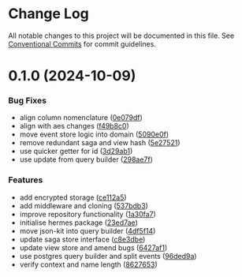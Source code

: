 # Change Log

All notable changes to this project will be documented in this file.
See [Conventional Commits](https://conventionalcommits.org) for commit guidelines.

# 0.1.0 (2024-10-09)

### Bug Fixes

- align column nomenclature ([0e079df](https://github.com/lindorm-io/monorepo/commit/0e079df506adbf4c606a08ed5e97c0d9ab4fdae1))
- align with aes changes ([f49b8c0](https://github.com/lindorm-io/monorepo/commit/f49b8c01cb8893e624da046832965bf64889117b))
- move event store logic into domain ([5090e0f](https://github.com/lindorm-io/monorepo/commit/5090e0f9657bccccec399b508e5a399fd0f83ddd))
- remove redundant saga and view hash ([5e27521](https://github.com/lindorm-io/monorepo/commit/5e27521682f5ebd1b136282c9e94739d5b6c948a))
- use quicker getter for id ([3d29ab1](https://github.com/lindorm-io/monorepo/commit/3d29ab1a0d1e0b3dbbac9557fab66654f1f872a9))
- use update from query builder ([298ae7f](https://github.com/lindorm-io/monorepo/commit/298ae7f1fea28a84407915a3ab0f5c1e43210079))

### Features

- add encrypted storage ([ce112a5](https://github.com/lindorm-io/monorepo/commit/ce112a592e6a83b78ebe15c802fa4004ef75b04c))
- add middleware and cloning ([537bdb3](https://github.com/lindorm-io/monorepo/commit/537bdb30bffb04a0edc58a6447834cfe633244a6))
- improve repository functionality ([1a30fa7](https://github.com/lindorm-io/monorepo/commit/1a30fa777f3432cc7d72376f8eb9ac9202c5b207))
- initialise hermes package ([23ed7ae](https://github.com/lindorm-io/monorepo/commit/23ed7ae22776098a74cb6b12c92ed2cb7a9193e0))
- move json-kit into query builder ([4df5f14](https://github.com/lindorm-io/monorepo/commit/4df5f14b4a12d37a640ffe31a6d0a9e885d3084a))
- update saga store interface ([c8e3dbe](https://github.com/lindorm-io/monorepo/commit/c8e3dbed3bf472f18c9baeb7a219fe55a2a91b72))
- update view store and amend bugs ([6427af1](https://github.com/lindorm-io/monorepo/commit/6427af1bcef47ecd0814d54fa814167b434d8054))
- use postgres query builder and split events ([96ded9a](https://github.com/lindorm-io/monorepo/commit/96ded9aae5d07098f121818c269997e2d1538b63))
- verify context and name length ([8627653](https://github.com/lindorm-io/monorepo/commit/862765338327b70a2ef05fcca2b67ccc7ad71747))
